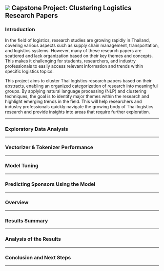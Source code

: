 ## ![](https://ga-dash.s3.amazonaws.com/production/assets/logo-9f88ae6c9c3871690e33280fcf557f33.png) Capstone Project: Clustering Logistics Research Papers


### Introduction

In the field of logistics, research studies are growing rapidly in Thailand, covering various aspects such as supply chain management, transportation, and logistics systems. However, many of these research papers are scattered and lack organization based on their key themes and concepts. This makes it challenging for students, researchers, and industry professionals to easily access relevant information and trends within specific logistics topics.

This project aims to cluster Thai logistics research papers based on their abstracts, enabling an organized categorization of research into meaningful groups. By applying natural language processing (NLP) and clustering techniques, the goal is to identify major themes within the research and highlight emerging trends in the field. This will help researchers and industry professionals quickly navigate the growing body of Thai logistics research and provide insights into areas that require further exploration.

---

### Exploratory Data Analysis

---
### Vectorizer & Tokenizer Performance


---
### Model Tuning


---
### Predicting Sponsors Using the Model


---
### Overview

---
### Results Summary

---
### Analysis of the Results
---
### Conclusion and Next Steps
---

